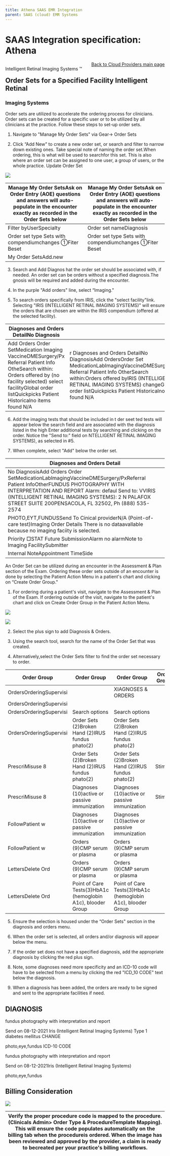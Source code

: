 ```yaml
---
title: Athena SAAS EMR Integration
parent: SAAS (cloud) EMR Systems
---
```


# SAAS Integration specification: Athena

<div style="position:absolute;">

Intelligent Retinal Imaging Systems &#8482;

</div>

<div align="right" >

[Back to Cloud Providers main page](/docs/integration/IRISEMRCloudProviders.html)

</div>


## Order Sets for a Specified Facility Intelligent Retinal

### Imaging Systems

Order sets are utilized to accelerate the ordering process for clinicians. Order sets can be created for a specific user or to be utilized by all clinicians at the practice. Follow these steps to set-up order sets.

1. Navigate to "Manage My Order Sets" via Gear→ Order Sets

2. Click “Add New" to create a new order set, or search and filter to narrow down existing ones. Take special note of naming the order set.When ordering, this is what will be used to searchfor this set. This is also where an order set can be assigned to one user, a group of users, or the whole practice. Update Order Set

<!-- Order Set Name Fundus Photo Users AlIl Selected Specialty All Selected Ordering  -->
![](https://web-api.textin.com/ocr_image/external/01aa46851ddd49cc.jpg)


| Manage My Order SetsAsk on Order Entry (AOE) questions and answers will auto-populate in the encounter exactly as recorded in the Order Sets below | Manage My Order SetsAsk on Order Entry (AOE) questions and answers will auto-populate in the encounter exactly as recorded in the Order Sets below |
| -- | -- |
| Filter byUserSpecialty | Order set nameDiagnosis |
| Order set type Sets with compendiumchanges ①Fiter Beset | Order set type Sets with compendiumchanges ①Fiter Beset |
| My Order SetsAdd.new |  |


3. Search and Add Diagnos hat the order set should be associated with, if needed. An order set can be orders without a specified diagnosis.The gnosis will be required and added during the encounter.

4. In the purple "Add orders" line, select “Imaging."

5. To search orders specifically from IRIS, click the "select facility"link. Selecting "IRIS (INTELLIGENT RETINAL IMAGING SYSTEMS)" will ensure the orders that are chosen are within the IRIS compendium (offered at the selected facility).


| Diagnoses and Orders DetailNo Diagnosis |  |
| -- | -- |
| Add Orders Order SetMedication Imaging VaccineDMESurgery/Px Referral Patient Info OtheSearch within: Orders offered by (no facility selected) select facilityGlobal order listQuickpicks Patient Historicalno items found N/A | r Diagnoses and Orders DetailNo DiagnosisAdd OrdersOrder Set MedicationLabImagingVaccineDMESurgery/Px Referral Patient Info OtherSearch within:Orders offered byIRIS (INTELLIGENT RETINAL IMAGING SYSTEMS) changeGlobal order listQuickpicks Patient Historicalno items found N/A |


6. Add the imaging tests that should be included in t der seet ted tests will appear below the search field and are associated with the diagnosis listed in the high Enter additional tests by searching and clicking on the order. Notice the "Send to:" field on NTELLIGENT RETINAL IMAGING SYSTEMS), as selected in #5.

7. When complete, select "Add" below the order set.


| Diagnoses and Orders Detail |
| -- |
| No DiagnosisAdd Orders Order SetMedicationLabImagingVaccineDMESurgery/PxReferral Patient InfoOtherFUNDUS PHOTOGRAPHY WITH INTERPRETATION AND REPORT Alarm: defaul Send to: VVIRIS (INTELLIGENT RETINAL IMAGING SYSTEMS): 2 N PALAFOX STREET SUITE 200PENSACOLA, FL 32502, Ph (888) 535-2574 |
| PHOTO,EYT,FUNDUSSend To Cinical providerN/A (Point-of-care test)Imaging Order Details There is no dataavallable because no imaging faciity is selected. |
| Priority □STAT Future SubmissionAlarm no alarmNote to Imaging FacilitySubmitter |
| Internal NoteAppointment TimeSide |


An Order Set can be utilized during an encounter in the Assessment & Plan section of the Exam. Ordering these order sets outside of an encounter is done by selecting the Patient Action Menu in a patient's chart and clicking on “Create Order Group."

1. For ordering during a patient's visit, navigate to the Assessment & Plan of the Exam. If ordering outside of the visit, navigate to the patient's chart and click on Create Order Group in the Patient Action Menu.

<!-- Quickview Create patient case Create orser group Create onder group Print chart sections Print forms Add document Chart export Third party applications Audit history  -->
![](https://web-api.textin.com/ocr_image/external/14876dd1613deade.jpg)

<!-- 11-09-2020 New Pa -0-0 Review-HPI-ROS 一 PE A/P Sign-off Assessment & Plan x DIAGNOSES & ORDERS Supervising Provider Albert Davis, MD  -->
![](https://web-api.textin.com/ocr_image/external/ef4d565f680ee46d.jpg)

2. Select the plus sign to add Diagnosis & Orders.

3. Using the search tool, search for the name of the Order Set that was created.

4. Alternatively,select the Order Sets filter to find the order set necessary to order.


| Order Group | Order Group | Order Group | Order Group |
| -- | -- | -- | -- |
| OrdersOrderingSupervisi |  | XIAGNOSES & ORDERS |  |
| OrdersOrderingSupervisi |  |  |  |
| OrdersOrderingSupervisi |  Search options |  Search options |  |
| OrdersOrderingSupervisi | Order Sets (2)Broken Hand (2)IRUS fundus phato(2) | Order Sets (2)Broken Hand (2)IRUS fundus phato(2) |  |
| PrescriMisuse 8 | Order Sets (2)Broken Hand (2)IRUS fundus phato(2) | Order Sets (2)Broken Hand (2)IRUS fundus phato(2) | Stimula |
| PrescriMisuse 8 | Diagnoses (10)active or passive immunization | Diagnoses (10)active or passive immunization | Stimula |
| FollowPatient w | Diagnoses (10)active or passive immunization | Diagnoses (10)active or passive immunization |  |
| FollowPatient w | Orders (9)CMP serum or plasma | Orders (9)CMP serum or plasma |  |
| LettersDelete Ord | Orders (9)CMP serum or plasma | Orders (9)CMP serum or plasma |  |
| LettersDelete Ord | Point of Care Tests(3)HbA1c (hemoglobin A1c), blooder Group | Point of Care Tests(3)HbA1c (hemoglobin A1c), blooder Group |  |


5. Ensure the selection is housed under the “Order Sets" section in the diagnosis and orders menu.

6. When the order set is selected, all orders and/or diagnosis will appear below the menu.

7. If the order set does not have a specified diagnosis, add the appropriate diagnosis by clicking the red plus sign.

8. Note, some diagnoses need more specificity and an ICD-10 code will have to be selected from a menu by clicking the red "ICD_10 CODE" text below the diagnosis.

9. When a diagnosis has been added, the orders are ready to be signed and sent to the appropriate facilities if need.

## DIAGNOSIS

fundus photography with interpretation and report

Send on 08-12-2021 Iris (Intelligent Retinal Imaging Systems) Type 1 diabetes mellitus CHANGE

photo,eye,fundus ICD-10 CODE

fundus photography with interpretation and report

Send on 08-12-2021Iris (Intelligent Retinal Imaging Systems)

photo,eye,fundus

## Billing Consideration


![](https://web-api.textin.com/ocr_image/external/304d3f3b5002c5a4.jpg)


| Verify the proper procedure code is mapped to the procedure. (Clinicals Admin&gt; Order Type & ProcedureTemplate Mapping). This will ensure the code populates automatically on the billing tab when the procedureis ordered. When the image has been reviewed and approved by the provider, a claim is ready to becreated per your practice's billing workflows. |
| -- |





